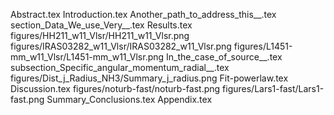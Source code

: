 Abstract.tex
Introduction.tex
Another_path_to_address_this__.tex
section_Data_We_use_Very__.tex
Results.tex
figures/HH211_w11_Vlsr/HH211_w11_Vlsr.png
figures/IRAS03282_w11_Vlsr/IRAS03282_w11_Vlsr.png
figures/L1451-mm_w11_Vlsr/L1451-mm_w11_Vlsr.png
In_the_case_of_source__.tex
subsection_Specific_angular_momentum_radial__.tex
figures/Dist_j_Radius_NH3/Summary_j_radius.png
Fit-powerlaw.tex
Discussion.tex
figures/noturb-fast/noturb-fast.png
figures/Lars1-fast/Lars1-fast.png
Summary_Conclusions.tex
Appendix.tex